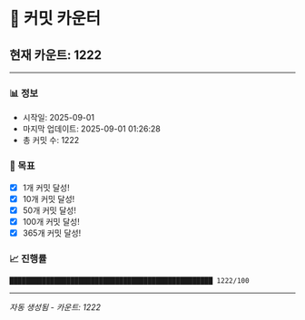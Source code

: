 # 🔢 커밋 카운터

## 현재 카운트: 1222

---

### 📊 정보
- 시작일: 2025-09-01
- 마지막 업데이트: 2025-09-01 01:26:28
- 총 커밋 수: 1222

### 🎯 목표
- [x] 1개 커밋 달성!
- [x] 10개 커밋 달성!
- [x] 50개 커밋 달성!
- [x] 100개 커밋 달성!
- [x] 365개 커밋 달성!

### 📈 진행률
```
██████████████████████████████████████████████████ 1222/100
```

---
*자동 생성됨 - 카운트: 1222*

